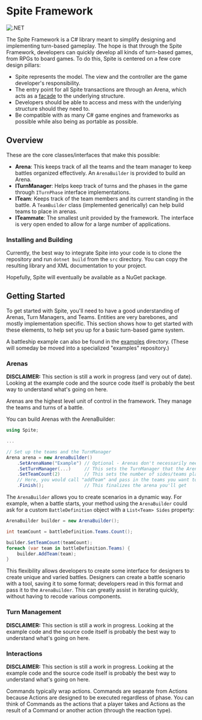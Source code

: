 # Spite Framework
![.NET](https://github.com/greenstack/spite-framework/workflows/.NET/badge.svg)

The Spite Framework is a C# library meant to simplify designing and
implementing turn-based gameplay. The hope is that through the Spite Framework,
developers can quickly develop all  kinds of turn-based games, from RPGs to
board games. To do this, Spite is centered on a few core design pillars:
 - Spite represents the model. The view and the controller are the game
 developer's responsibility.
 - The entry point for all Spite transactions are through an Arena, which acts
 as a [facade](https://en.wikipedia.org/wiki/Facade_pattern) to the underlying
 structure.
 - Developers should be able to access and mess with the underlying structure
 should they need to.
 - Be compatible with as many C# game engines and frameworks as possible while
 also being as portable as possible.

## Overview
These are the core classes/interfaces that make this possible:
 - **Arena**: This keeps track of all the teams and the team manager to keep battles organized effectively. An `ArenaBuilder` is provided to build an Arena.
 - **ITurnManager**: Helps keep track of turns and the phases in the game through `ITurnPhase` interface implementations.
 - **ITeam**: Keeps track of the team members and its current standing in the battle. A `TeamBuilder` class (implemented generically) can help build teams to place in arenas.
 - **ITeammate**: The smallest unit provided by the framework. The interface is very open ended to allow for a large number of applications.

### Installing and Building
Currently, the best way to integrate Spite into your code is to clone the repository and run `dotnet build` from the `src` directory. You can copy the resulting library and XML documentation to your project.

Hopefully, Spite will eventually be available as a NuGet package.

## Getting Started
To get started with Spite, you'll need to have a good understanding of Arenas, Turn Managers, and Teams. Entities are very barebones, and mostly implementation specific. This section shows how to get started with these elements, to help set you up for a basic turn-based game system.

A battleship example can also be found in the [examples](examples) directory.
(These will someday be moved into a specialized "examples" repository.)
 
### Arenas
**DISCLAIMER:** This section is still a work in progress (and very out of date). Looking at the example code and the source code itself is probably the best way to understand what's going on here.

Arenas are the highest level unit of control in the framework. They manage the teams and turns of a battle.
 
You can build Arenas with the ArenaBuilder:
```csharp
using Spite;

...

// Set up the teams and the TurnManager
Arena arena = new ArenaBuilder()
    .SetArenaName("Example") // Optional - Arenas don't necessarily need names
    .SetTurnManager(...)     // This sets the TurnManager that the Arena will use to manage the battle
    .SetTeamCount(2)         // This sets the number of sides/teams playing in the game
    // Here, you would call "addTeam" and pass in the teams you want to add
    .Finish();               // This finalizes the arena you'll get
```
The `ArenaBuilder` allows you to create scenarios in a dynamic way. For example, when a battle starts, your method using the `ArenaBuilder` could
ask for a custom `BattleDefinition` object with a `List<Team> Sides` property:
```csharp
ArenaBuilder builder = new ArenaBuilder();

int teamCount = battleDefinition.Teams.Count();

builder.SetTeamCount(teamCount);
foreach (var team in battleDefinition.Teams) {
    builder.AddTeam(team);
}
```
This flexibility allows developers to create some interface for designers to create unique and varied battles. Designers can create a battle scenario with a tool, saving it to some format; developers read in this format and pass it to the `ArenaBuilder`. This can greatly assist in iterating quickly, without having to recode various components.

### Turn Management
**DISCLAIMER:** This section is still a work in progress. Looking at the example code and the source code itself is probably the best way to understand what's going on here.

### Interactions
**DISCLAIMER:** This section is still a work in progress. Looking at the example code and the source code itself is probably the best way to understand what's going on here.

Commands typically wrap actions. Commands are separate from Actions because
Actions are designed to be executed regardless of phase. You can think of
Commands as the actions that a player takes and Actions as the result of a
Command or another action (through the reaction type).
